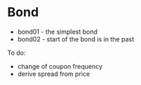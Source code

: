 # Bond

* bond01 - the simplest bond
* bond02 - start of the bond is in the past

To do:

* change of coupon frequency
* derive spread from price